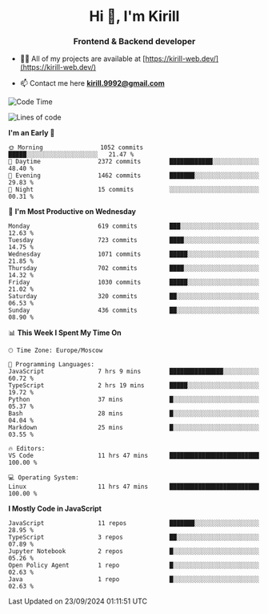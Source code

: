 <h1 align="center">Hi 👋, I'm Kirill</h1>
<h3 align="center">Frontend & Backend developer</h3>

- 👨‍💻 All of my projects are available at [https://kirill-web.dev/](https://kirill-web.dev/)

- 📫 Contact me here **kirill.9992@gmail.com**











<!--START_SECTION:waka-->
![Code Time](http://img.shields.io/badge/Code%20Time-1%2C971%20hrs%2027%20mins-blue)

![Lines of code](https://img.shields.io/badge/From%20Hello%20World%20I%27ve%20Written-4.4%20million%20lines%20of%20code-blue)

**I'm an Early 🐤** 

```text
🌞 Morning                1052 commits        █████░░░░░░░░░░░░░░░░░░░░   21.47 % 
🌆 Daytime                2372 commits        ████████████░░░░░░░░░░░░░   48.40 % 
🌃 Evening                1462 commits        ███████░░░░░░░░░░░░░░░░░░   29.83 % 
🌙 Night                  15 commits          ░░░░░░░░░░░░░░░░░░░░░░░░░   00.31 % 
```
📅 **I'm Most Productive on Wednesday** 

```text
Monday                   619 commits         ███░░░░░░░░░░░░░░░░░░░░░░   12.63 % 
Tuesday                  723 commits         ████░░░░░░░░░░░░░░░░░░░░░   14.75 % 
Wednesday                1071 commits        █████░░░░░░░░░░░░░░░░░░░░   21.85 % 
Thursday                 702 commits         ████░░░░░░░░░░░░░░░░░░░░░   14.32 % 
Friday                   1030 commits        █████░░░░░░░░░░░░░░░░░░░░   21.02 % 
Saturday                 320 commits         ██░░░░░░░░░░░░░░░░░░░░░░░   06.53 % 
Sunday                   436 commits         ██░░░░░░░░░░░░░░░░░░░░░░░   08.90 % 
```


📊 **This Week I Spent My Time On** 

```text
🕑︎ Time Zone: Europe/Moscow

💬 Programming Languages: 
JavaScript               7 hrs 9 mins        ███████████████░░░░░░░░░░   60.72 % 
TypeScript               2 hrs 19 mins       █████░░░░░░░░░░░░░░░░░░░░   19.72 % 
Python                   37 mins             █░░░░░░░░░░░░░░░░░░░░░░░░   05.37 % 
Bash                     28 mins             █░░░░░░░░░░░░░░░░░░░░░░░░   04.04 % 
Markdown                 25 mins             █░░░░░░░░░░░░░░░░░░░░░░░░   03.55 % 

🔥 Editors: 
VS Code                  11 hrs 47 mins      █████████████████████████   100.00 % 

💻 Operating System: 
Linux                    11 hrs 47 mins      █████████████████████████   100.00 % 
```

**I Mostly Code in JavaScript** 

```text
JavaScript               11 repos            ███████░░░░░░░░░░░░░░░░░░   28.95 % 
TypeScript               3 repos             ██░░░░░░░░░░░░░░░░░░░░░░░   07.89 % 
Jupyter Notebook         2 repos             █░░░░░░░░░░░░░░░░░░░░░░░░   05.26 % 
Open Policy Agent        1 repo              █░░░░░░░░░░░░░░░░░░░░░░░░   02.63 % 
Java                     1 repo              █░░░░░░░░░░░░░░░░░░░░░░░░   02.63 % 
```




 Last Updated on 23/09/2024 01:11:51 UTC
<!--END_SECTION:waka-->
